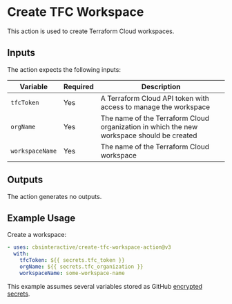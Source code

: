 # Create TFC Workspace

This action is used to create Terraform Cloud workspaces.

## Inputs

The action expects the following inputs:

| Variable        | Required | Description                                                                               |
| --------------- | -------- | ----------------------------------------------------------------------------------------- |
| `tfcToken`      | Yes      | A Terraform Cloud API token with access to manage the workspace                           |
| `orgName`       | Yes      | The name of the Terraform Cloud organization in which the new workspace should be created |
| `workspaceName` | Yes      | The name of the Terraform Cloud workspace                                                 |

## Outputs

The action generates no outputs.

## Example Usage

Create a workspace:

```yaml
- uses: cbsinteractive/create-tfc-workspace-action@v3
  with:
    tfcToken: ${{ secrets.tfc_token }}
    orgName: ${{ secrets.tfc_organization }}
    workspaceName: some-workspace-name
```

This example assumes several variables stored as GitHub [encrypted secrets][].

[encrypted secrets]: https://docs.github.com/en/actions/reference/encrypted-secrets
